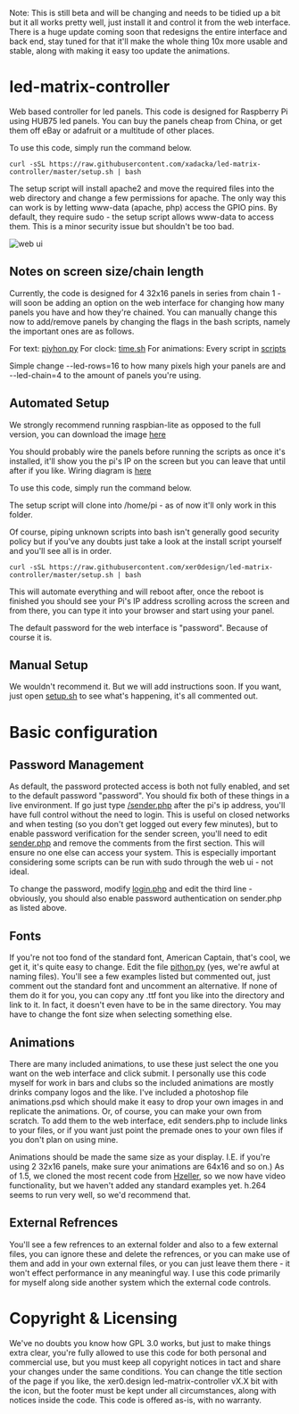 Note: This is still beta and will be changing and needs to be tidied up a bit but it all works pretty well, just install it and control it from the web interface. There is a huge update coming soon that redesigns the entire interface and back end, stay tuned for that it'll make the whole thing 10x more usable and stable, along with making it easy too update the animations.

led-matrix-controller
=====================
Web based controller for led panels. This code is designed for Raspberry Pi using HUB75 led panels. You can buy the panels cheap from China, or get them off eBay or adafruit or a multitude of other places.

To use this code, simply run the command below.

```
curl -sSL https://raw.githubusercontent.com/xadacka/led-matrix-controller/master/setup.sh | bash
```

The setup script will install apache2 and move the required files into the web directory and change a few permissions for apache. The only way this can work is by letting www-data (apache, php) access the GPIO pins. By default, they require sudo - the setup script allows www-data to access them. This is a minor security issue but shouldn't be too bad.

![web ui](images/ui.png)

Notes on screen size/chain length
----------------------------------
Currently, the code is designed for 4 32x16 panels in series from chain 1 - will soon be adding an option on the web interface for changing how many panels you have and how they're chained. You can manually change this now to add/remove panels by changing the flags in the bash scripts, namely the important ones are as follows.

For text: [piyhon.py](rpi-rgb-led-matrix/examples-api-use/pithon.py)
For clock: [time.sh](rpi-rgb-led-matrix/examples-api-use/time.sh)
For animations: Every script in [scripts](scripts)

Simple change --led-rows=16 to how many pixels high your panels are and --led-chain=4 to the amount of panels you're using.

Automated Setup
---------------
We strongly recommend running raspbian-lite as opposed to the full version, you can download the image [here](https://www.raspberrypi.org/downloads/raspbian/)

You should probably wire the panels before running the scripts as once it's installed, it'll show you the pi's IP on the screen but you can leave that until after if you like. Wiring diagram is [here](./wiring.md)

To use this code, simply run the command below. 

The setup script will clone into /home/pi - as of now it'll only work in this folder.

Of course, piping unknown scripts into bash isn't generally good security policy but if you've any doubts just take a look at the install script yourself and you'll see all is in order.

```
curl -sSL https://raw.githubusercontent.com/xer0design/led-matrix-controller/master/setup.sh | bash
```


This will automate everything and will reboot after, once the reboot is finished you should see your Pi's IP address scrolling across the screen and from there, you can type it into your browser and start using your panel.

The default password for the web interface is "password". Because of course it is. 

Manual Setup
------------
We wouldn't recommend it. But we will add instructions soon. If you want, just open [setup.sh](./setup.sh) to see what's happening, it's all commented out.

Basic configuration
===================

Password Management
-------------------
As default, the password protected access is both not fully enabled, and set to the default password "password". You should fix both of these things in a live environment. If go just type [/sender.php](/www/sender.php) after the pi's ip address, you'll have full control without the need to login. This is useful on closed networks and when testing (so you don't get logged out every few minutes), but to enable password verification for the sender screen, you'll need to edit [sender.php](/www/sender.php) and remove the comments from the first section. This will ensure no one else can access your system. This is especially important considering some scripts can be run with sudo through the web ui - not ideal. 

To change the password, modify [login.php](www/login.php) and edit the third line - obviously, you should also enable password authentication on sender.php as listed above.

Fonts
-----
If you're not too fond of the standard font, American Captain, that's cool, we get it, it's quite easy to change. Edit the file [pithon.py](rpi-rgb-led-matrix/examples-api-use/pithon.py) (yes, we're awful at naming files). You'll see a few examples listed but commented out, just comment out the standard font and uncomment an alternative. If none of them do it for you, you can copy any .ttf font you like into the directory and link to it. In fact, it doesn't even have to be in the same directory. You may have to change the font size when selecting something else. 

Animations
----------
There are many included animations, to use these just select the one you want on the web interface and click submit. I personally use this code myself for work in bars and clubs so the included animations are mostly drinks company logos and the like. I've included a photoshop file animations.psd which should make it easy to drop your own images in and replicate the animations. Or, of course, you can make your own from scratch. To add them to the web interface, edit senders.php to include links to your files, or if you want just point the premade ones to your own files if you don't plan on using mine.

Animations should be made the same size as your display. I.E. if you're using 2 32x16 panels, make sure your animations are 64x16 and so on.) As of 1.5, we cloned the most recent code from [Hzeller](https://github.com/hzeller/rpi-rgb-led-matrix), so we now have video functionality, but we haven't added any standard examples yet. h.264 seems to run very well, so we'd recommend that. 

External Refrences
------------------
You'll see a few refrences to an external folder and also to a few external files, you can ignore these and delete the refrences, or you can make use of them and add in your own external files, or you can just leave them there - it won't effect performance in any meaningful way. I use this code primarily for myself along side another system which the external code controls.

Copyright & Licensing
=====================
We've no doubts you know how GPL 3.0 works, but just to make things extra clear, you're fully allowed to use this code for both personal and commercial use, but you must keep all copyright notices in tact and share your changes under the same conditions. 
You can change the title section of the page if you like, the xer0.design led-matrix-controller vX.X bit with the icon, but the footer must be kept under all circumstances, along with notices inside the code. This code is offered as-is, with no warranty.
